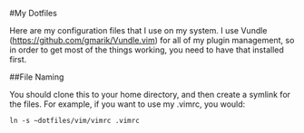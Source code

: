 #My Dotfiles

Here are my configuration files that I use on my system.  I use Vundle (https://github.com/gmarik/Vundle.vim) for all of my plugin management, so in order to get most of the things working, you need to have that installed first.


##File Naming

You should clone this to your home directory, and then create a symlink for the files.  For example, if you want to use my .vimrc, you would:

    ln -s ~dotfiles/vim/vimrc .vimrc
